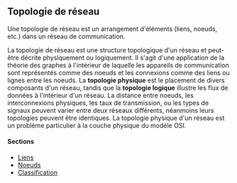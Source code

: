 ## Topologie de réseau

Une topologie de réseau est un arrangement d'éléments (liens, noeuds, etc.) dans un réseau de
communication.

La topologie de réseau est une structure topologique d'un réseau et peut-être décrite physiquement
ou logiquement. Il s'agit d'une application de la théorie des graphes à l'intérieur de laquelle les
appareils de communication sont représentés comme des noeuds et les connexions comme des liens ou
lignes entre les noeuds. La **topologie physique** est le placement de divers composants d'un
réseau, tandis que la **topologie logique** illustre les flux de données à l'intérieur d'un réseau.
La distance entre noeuds, les interconnexions physiques, les taux de transmission, ou les types de
signaux peuvent varier entre deux réseaux différents, néanmoins leurs topologies peuvent être
identiques. La topologie physique d'un réseau est un problème particulier à la couche physique du
modèle OSI.

#### Sections

* [Liens](liens.md)
* [Noeuds](noeuds.md)
* [Classification](classification.md)
